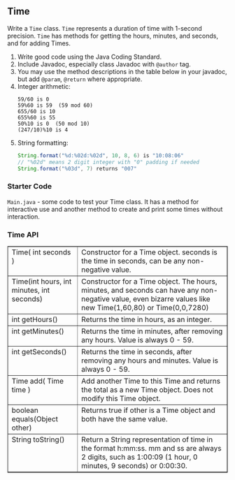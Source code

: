 ## Time

Write a `Time` class.  `Time` represents a duration of time with 1-second precision.
`Time` has methods for getting the hours, minutes, and seconds, and for adding Times.

1. Write good code using the Java Coding Standard.
2. Include Javadoc, especially class Javadoc with `@author` tag.
3. You may use the method descriptions in the table below in your javadoc, but add `@param`, `@return` where appropriate.
4. Integer arithmetic:
    ```
    59/60 is 0
    59%60 is 59  (59 mod 60)
    655/60 is 10
    655%60 is 55
    50%10 is 0  (50 mod 10)
    (247/10)%10 is 4 
    ```
5. String formatting:
    ```java
    String.format("%d:%02d:%02d", 10, 8, 6) is "10:08:06"
    // "%02d" means 2 digit integer with "0" padding if needed
    String.format("%03d", 7) returns "007"
    ```

### Starter Code

`Main.java` - some code to test your Time class.  It has a method for interactive use and another method to create and print some times without interaction.

### Time API

<table border="1" width="100%">
<tr valign="top">
<td>
Time( int seconds )
</td>
<td>
Constructor for a Time object. seconds is the time in seconds, can be any non-negative value.
</td>
</tr>
<tr valign="top">
<td>
Time(int hours, int minutes, int seconds)
</td>
<td>
Constructor for a Time object.  The hours, minutes, and seconds can have any non-negative value, even bizarre values like
new Time(1,60,80) or Time(0,0,7280)
</td>
</tr>
<tr valign="top">
<td>
int getHours()
</td>
<td>
Returns the time in hours, as an integer.
</td>
</tr>
<tr valign="top">
<td>
int getMinutes()
</td>
<td>
Returns the time in minutes, after removing any hours.  Value is always 0 - 59.
</td>
</tr>
<tr valign="top">
<td>
int getSeconds()
</td>
<td>
Returns the time in seconds, after removing any hours and minutes. Value is always 0 - 59.
</td>
</tr>
<tr valign="top">
<td>
Time add( Time time )
</td>
<td>
Add another Time to this Time and returns the total as a new Time object. Does not modify this Time object.
</td>
</tr>
<tr valign="top">
<td>
boolean equals(Object other)
</td>
<td>
Returns true if other is a Time object and both have the same value.
</td>
</tr>
<tr valign="top">
<td>
String toString()
</td>
<td>
Return a String representation of time in the format h:mm:ss.  mm and ss are always 2 digits, such as 1:00:09 (1 hour, 0 minutes, 9 seconds) or 0:00:30.
</td>
</tr>
